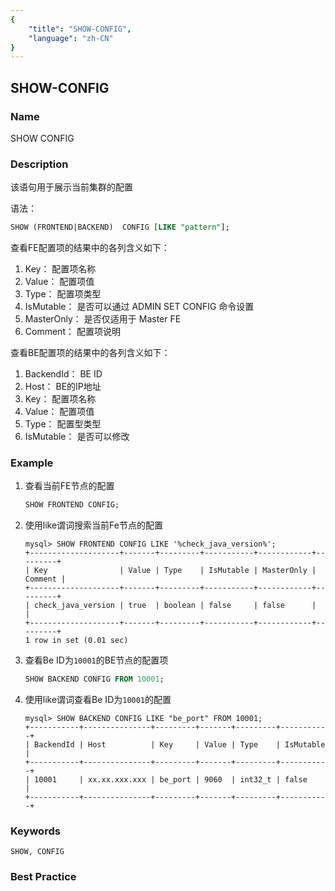 ```yaml
---
{
    "title": "SHOW-CONFIG",
    "language": "zh-CN"
}
---
```


<!--
Licensed to the Apache Software Foundation (ASF) under one
or more contributor license agreements.  See the NOTICE file
distributed with this work for additional information
regarding copyright ownership.  The ASF licenses this file
to you under the Apache License, Version 2.0 (the
"License"); you may not use this file except in compliance
with the License.  You may obtain a copy of the License at

  http://www.apache.org/licenses/LICENSE-2.0

Unless required by applicable law or agreed to in writing,
software distributed under the License is distributed on an
"AS IS" BASIS, WITHOUT WARRANTIES OR CONDITIONS OF ANY
KIND, either express or implied.  See the License for the
specific language governing permissions and limitations
under the License.
-->

## SHOW-CONFIG

### Name

SHOW CONFIG

### Description

该语句用于展示当前集群的配置

语法：

```sql
SHOW (FRONTEND|BACKEND)  CONFIG [LIKE "pattern"];
```

查看FE配置项的结果中的各列含义如下：

1. Key：        配置项名称
2. Value：      配置项值
3. Type：       配置项类型
4. IsMutable：  是否可以通过 ADMIN SET CONFIG 命令设置
5. MasterOnly： 是否仅适用于 Master FE
6. Comment：    配置项说明

查看BE配置项的结果中的各列含义如下：

1. BackendId：   BE ID
2. Host：        BE的IP地址
3. Key：         配置项名称
4. Value：       配置项值
5. Type：        配置型类型 
6. IsMutable：   是否可以修改

### Example

1. 查看当前FE节点的配置

   ```sql
   SHOW FRONTEND CONFIG;
   ```

2. 使用like谓词搜索当前Fe节点的配置

    ```
    mysql> SHOW FRONTEND CONFIG LIKE '%check_java_version%';
    +--------------------+-------+---------+-----------+------------+---------+
    | Key                | Value | Type    | IsMutable | MasterOnly | Comment |
    +--------------------+-------+---------+-----------+------------+---------+
    | check_java_version | true  | boolean | false     | false      |         |
    +--------------------+-------+---------+-----------+------------+---------+
    1 row in set (0.01 sec)
    ```

3. 查看Be ID为`10001`的BE节点的配置项

    ```sql
    SHOW BACKEND CONFIG FROM 10001;
    ```
4. 使用like谓词查看Be ID为`10001`的配置
    ````
    mysql> SHOW BACKEND CONFIG LIKE "be_port" FROM 10001;
    +-----------+---------------+---------+-------+---------+-----------+
    | BackendId | Host          | Key     | Value | Type    | IsMutable |
    +-----------+---------------+---------+-------+---------+-----------+
    | 10001     | xx.xx.xxx.xxx | be_port | 9060  | int32_t | false     |
    +-----------+---------------+---------+-------+---------+-----------+
    ````
### Keywords

    SHOW, CONFIG

### Best Practice

